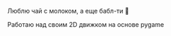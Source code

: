 Люблю чай с молоком, а еще бабл-ти 🧋

Работаю над своим 2D движком на основе pygame

<!---
Lemurc/Lemurc is a ✨ special ✨ repository because its `README.md` (this file) appears on your GitHub profile.
You can click the Preview link to take a look at your changes.
--->
